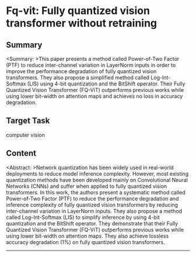 # Fq-vit: Fully quantized vision transformer without retraining

## Summary

<Summary: >This paper presents a method called Power-of-Two Factor (PTF) to reduce inter-channel variation in LayerNorm inputs in order to improve the performance degradation of fully quantized vision transformers. They also propose a simplified method called Log-Int-Softmax (LIS) using 4-bit quantization and the BitShift operator. Their Fully Quantized Vision Transformer (FQ-ViT) outperforms previous works while using lower bit-width on attention maps and achieves no loss in accuracy degradation.


## Target Task

computer vision

## Content

<Abstract: >Network quantization has been widely used in real-world deployments to reduce model inference complexity. However, most existing quantization methods have been developed mainly on Convolutional Neural Networks (CNNs) and suffer when applied to fully quantized vision transformers. In this work, the authors present a systematic method called Power-of-Two Factor (PTF) to reduce the performance degradation and inference complexity of fully quantized vision transformers by reducing inter-channel variation in LayerNorm inputs. They also propose a method called Log-Int-Softmax (LIS) to simplify inference by using 4-bit quantization and the BitShift operator. They demonstrate that their Fully Quantized Vision Transformer (FQ-ViT) outperforms previous works while using lower bit-width on attention maps. They also achieve lossless accuracy degradation (1%) on fully quantized vision transformers.



---

